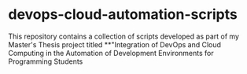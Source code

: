 # devops-cloud-automation-scripts
 This repository contains a collection of scripts developed as part of my Master's Thesis project titled **"Integration of DevOps and Cloud Computing in the Automation of Development Environments for Programming Students
